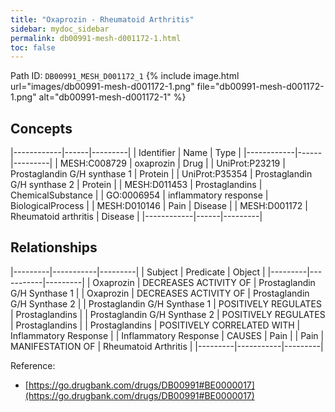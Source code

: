```yaml
---
title: "Oxaprozin - Rheumatoid Arthritis"
sidebar: mydoc_sidebar
permalink: db00991-mesh-d001172-1.html
toc: false 
---
```



Path ID: `DB00991_MESH_D001172_1`
{% include image.html url="images/db00991-mesh-d001172-1.png" file="db00991-mesh-d001172-1.png" alt="db00991-mesh-d001172-1" %}

## Concepts

|------------|------|---------|
| Identifier | Name | Type    |
|------------|------|---------|
| MESH:C008729 | oxaprozin | Drug |
| UniProt:P23219 | Prostaglandin G/H synthase 1 | Protein |
| UniProt:P35354 | Prostaglandin G/H synthase 2 | Protein |
| MESH:D011453 | Prostaglandins | ChemicalSubstance |
| GO:0006954 | inflammatory response | BiologicalProcess |
| MESH:D010146 | Pain | Disease |
| MESH:D001172 | Rheumatoid arthritis | Disease |
|------------|------|---------|

## Relationships

|---------|-----------|---------|
| Subject | Predicate | Object  |
|---------|-----------|---------|
| Oxaprozin | DECREASES ACTIVITY OF | Prostaglandin G/H Synthase 1 |
| Oxaprozin | DECREASES ACTIVITY OF | Prostaglandin G/H Synthase 2 |
| Prostaglandin G/H Synthase 1 | POSITIVELY REGULATES | Prostaglandins |
| Prostaglandin G/H Synthase 2 | POSITIVELY REGULATES | Prostaglandins |
| Prostaglandins | POSITIVELY CORRELATED WITH | Inflammatory Response |
| Inflammatory Response | CAUSES | Pain |
| Pain | MANIFESTATION OF | Rheumatoid Arthritis |
|---------|-----------|---------|

Reference: 
  - [https://go.drugbank.com/drugs/DB00991#BE0000017](https://go.drugbank.com/drugs/DB00991#BE0000017)
